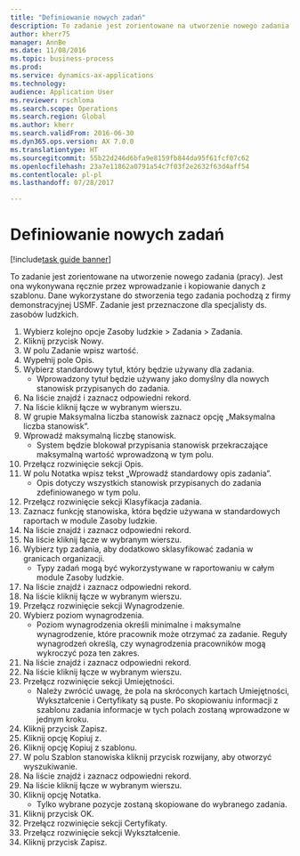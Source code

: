 ```yaml
--- 
title: "Definiowanie nowych zadań"
description: To zadanie jest zorientowane na utworzenie nowego zadania (pracy).
author: kherr75
manager: AnnBe
ms.date: 11/08/2016
ms.topic: business-process
ms.prod: 
ms.service: dynamics-ax-applications
ms.technology: 
audience: Application User
ms.reviewer: rschloma
ms.search.scope: Operations
ms.search.region: Global
ms.author: kherr
ms.search.validFrom: 2016-06-30
ms.dyn365.ops.version: AX 7.0.0
ms.translationtype: HT
ms.sourcegitcommit: 55b22d246d6bfa9e8159fb844da95f61fcf07c62
ms.openlocfilehash: 23a7e11862a0791a54c7f03f2e2632f63d4aff54
ms.contentlocale: pl-pl
ms.lasthandoff: 07/28/2017

---
```

# <a name="define-new-jobs"></a>Definiowanie nowych zadań

[!include[task guide banner](../../includes/task-guide-banner.md)]

To zadanie jest zorientowane na utworzenie nowego zadania (pracy). Jest ona wykonywana ręcznie przez wprowadzanie i kopiowanie danych z szablonu. Dane wykorzystane do stworzenia tego zadania pochodzą z firmy demonstracyjnej USMF. Zadanie jest przeznaczone dla specjalisty ds. zasobów ludzkich.

1. Wybierz kolejno opcje Zasoby ludzkie > Zadania > Zadania.
2. Kliknij przycisk Nowy.
3. W polu Zadanie wpisz wartość.
4. Wypełnij pole Opis.
5. Wybierz standardowy tytuł, który będzie używany dla zadania. 
    * Wprowadzony tytuł będzie używany jako domyślny dla nowych stanowisk przypisanych do zadania.  
6. Na liście znajdź i zaznacz odpowiedni rekord.
7. Na liście kliknij łącze w wybranym wierszu.
8. W grupie Maksymalna liczba stanowisk zaznacz opcję „Maksymalna liczba stanowisk”.
9. Wprowadź maksymalną liczbę stanowisk. 
    * System będzie blokował przypisania stanowisk przekraczające maksymalną wartość wprowadzoną w tym polu.  
10. Przełącz rozwinięcie sekcji Opis.
11. W polu Notatka wpisz tekst „Wprowadź standardowy opis zadania”.
    * Opis dotyczy wszystkich stanowisk przypisanych do zadania zdefiniowanego w tym polu.  
12. Przełącz rozwinięcie sekcji Klasyfikacja zadania.
13. Zaznacz funkcję stanowiska, która będzie używana w standardowych raportach w module Zasoby ludzkie.
14. Na liście znajdź i zaznacz odpowiedni rekord.
15. Na liście kliknij łącze w wybranym wierszu.
16. Wybierz typ zadania, aby dodatkowo sklasyfikować zadania w granicach organizacji. 
    * Typy zadań mogą być wykorzystywane w raportowaniu w całym module Zasoby ludzkie.  
17. Na liście znajdź i zaznacz odpowiedni rekord.
18. Na liście kliknij łącze w wybranym wierszu.
19. Przełącz rozwinięcie sekcji Wynagrodzenie.
20. Wybierz poziom wynagrodzenia.
    * Poziom wynagrodzenia określi minimalne i maksymalne wynagrodzenie, które pracownik może otrzymać za zadanie. Reguły wynagrodzeń określą, czy wynagrodzenia pracowników mogą wykroczyć poza ten zakres.  
21. Na liście znajdź i zaznacz odpowiedni rekord.
22. Na liście kliknij łącze w wybranym wierszu.
23. Przełącz rozwinięcie sekcji Umiejętności.
    * Należy zwrócić uwagę, że pola na skróconych kartach Umiejętności, Wykształcenie i Certyfikaty są puste. Po skopiowaniu informacji z szablonu zadania informacje w tych polach zostaną wprowadzone w jednym kroku.   
24. Kliknij przycisk Zapisz.
25. Kliknij opcję Kopiuj z.
26. Kliknij opcję Kopiuj z szablonu.
27. W polu Szablon stanowiska kliknij przycisk rozwijany, aby otworzyć wyszukiwanie.
28. Na liście znajdź i zaznacz odpowiedni rekord.
29. Na liście kliknij łącze w wybranym wierszu.
30. Kliknij opcję Notatka.
    * Tylko wybrane pozycje zostaną skopiowane do wybranego zadania.    
31. Kliknij przycisk OK.
32. Przełącz rozwinięcie sekcji Certyfikaty.
33. Przełącz rozwinięcie sekcji Wykształcenie.
34. Kliknij przycisk Zapisz.


